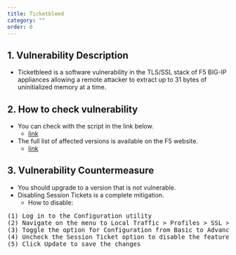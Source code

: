 ```yaml
---
title: Ticketbleed
category: ""
order: 0
---
```


## 1. Vulnerability Description
* Ticketbleed is a software vulnerability in the TLS/SSL stack of F5 BIG-IP appliances allowing a remote attacker to extract up to 31 bytes of uninitialized memory at a time.

## 2. How to check vulnerability
* You can check with the script in the link below.
   * [link](https://gist.github.com/FiloSottile/fc7822b1f5b475a25e58d77d1b394860)
* The full list of affected versions is available on the F5 website. 
   * [link](https://support.f5.com/csp/article/K05121675)

## 3. Vulnerability Countermeasure
* You should upgrade to a version that is not vulnerable.
* Disabling Session Tickets is a complete mitigation.
   * How to disable:
<pre>
(1) Log in to the Configuration utility
(2) Navigate on the menu to Local Traffic > Profiles > SSL > Client
(3) Toggle the option for Configuration from Basic to Advanced
(4) Uncheck the Session Ticket option to disable the feature
(5) Click Update to save the changes
</pre>
